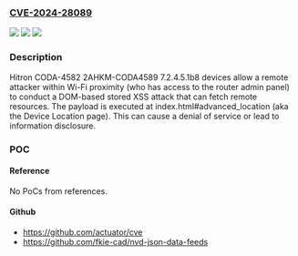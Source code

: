 ### [CVE-2024-28089](https://cve.mitre.org/cgi-bin/cvename.cgi?name=CVE-2024-28089)
![](https://img.shields.io/static/v1?label=Product&message=n%2Fa&color=blue)
![](https://img.shields.io/static/v1?label=Version&message=n%2Fa&color=blue)
![](https://img.shields.io/static/v1?label=Vulnerability&message=n%2Fa&color=brighgreen)

### Description

Hitron CODA-4582 2AHKM-CODA4589 7.2.4.5.1b8 devices allow a remote attacker within Wi-Fi proximity (who has access to the router admin panel) to conduct a DOM-based stored XSS attack that can fetch remote resources. The payload is executed at index.html#advanced_location (aka the Device Location page). This can cause a denial of service or lead to information disclosure.

### POC

#### Reference
No PoCs from references.

#### Github
- https://github.com/actuator/cve
- https://github.com/fkie-cad/nvd-json-data-feeds

